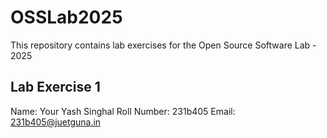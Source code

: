 # OSSLab2025
This repository contains lab exercises for the Open Source Software Lab - 2025
## Lab Exercise 1
Name: Your Yash Singhal
Roll Number: 231b405
Email: 231b405@juetguna.in
<Solution code to part F>

